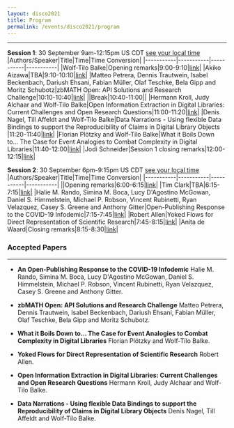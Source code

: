 ```yaml
---
layout: disco2021
title: Program
permalink: /events/disco2021/program
---
```


---
**Session 1**: 30 September 9am-12:15pm US CDT [see your local time](https://www.timeanddate.com/worldclock/fixedtime.html?iso=20210930T09&p1=5158&ah=3&am=15)
|Authors/Speaker|Title|Time|Time Conversion|
|-----------|-----------|-----------|-----------|
|Wolf-Tilo Balke|Opening remarks|9:00-9:10|[link](https://www.timeanddate.com/worldclock/fixedtime.html?iso=20210930T09&p1=5158&am=10)|
|Akiko Aizawa|TBA|9:10-10:10|[link](https://www.timeanddate.com/worldclock/fixedtime.html?iso=20210930T0910&p1=3919&ah=1)|
|Matteo Petrera, Dennis Trautwein, Isabel Beckenbach, Dariush Ehsani, Fabian Müller, Olaf Teschke, Bela Gipp and Moritz Schubotz|zbMATH Open: API Solutions and Research Challenge|10:10-10:40|[link](https://www.timeanddate.com/worldclock/fixedtime.html?iso=20210930T1010&p1=3919&am=30)|
||Break|10:40-11:00||
|Hermann Kroll, Judy Alchaar and Wolf-Tilo Balke|Open Information Extraction in Digital Libraries: Current Challenges and Open Research Questions|11:00-11:20|[link](https://www.timeanddate.com/worldclock/fixedtime.html?iso=20210930T11&p1=3919&am=20)|
|Denis Nagel, Till Affeldt and Wolf-Tilo Balke|Data Narrations - Using flexible Data Bindings to support the Reproducibility of Claims in Digital Library Objects |11:20-11:40|[link](https://www.timeanddate.com/worldclock/fixedtime.html?iso=20210930T1120&p1=3919&am=20)|
|Florian Plötzky and Wolf-Tilo Balke|What it Boils Down to... The Case for Event Analogies to Combat Complexity in Digital Libraries|11:40-12:00|[link](https://www.timeanddate.com/worldclock/fixedtime.html?iso=20210930T1140&p1=3919&am=20)|
|Jodi Schneider|Session 1 closing remarks|12:00-12:15|[link](https://www.timeanddate.com/worldclock/fixedtime.html?iso=20210930T12&p1=3919&am=15)|

**Session 2**: 30 September 6pm-9:15pm US CDT [see your local time](https://www.timeanddate.com/worldclock/fixedtime.html?iso=20210930T18&p1=5158&ah=3&am=15)
|Authors/Speaker|Title|Time|Time Conversion|
|-----------|-----------|-----------|-----------|
||Opening remarks|6:00-6:15|[link](https://www.timeanddate.com/worldclock/fixedtime.html?iso=20210930T18&p1=3919&am=15)|
|Tim Clark|TBA|6:15-7:15|[link](https://www.timeanddate.com/worldclock/fixedtime.html?iso=20210930T1815&p1=3919&ah=1)|
|Halie M. Rando, Simina M. Boca, Lucy D'Agostino McGowan, Daniel S. Himmelstein, Michael P. Robson, Vincent Rubinetti, Ryan Velazquez, Casey S. Greene and Anthony Gitter|Open-Publishing Response to the COVID-19 Infodemic|7:15-7:45|[link](https://www.timeanddate.com/worldclock/fixedtime.html?iso=20210930T1915&p1=3919&am=30)|
|Robert Allen|Yoked Flows for Direct Representation of Scientific Research|7:45-8:15|[link](https://www.timeanddate.com/worldclock/fixedtime.html?iso=20210930T1945&p1=3919&am=30)|
|Anita de Waard|Closing remarks|8:15-8:30|[link](https://www.timeanddate.com/worldclock/fixedtime.html?iso=20210930T2015&p1=3919&am=15)|

### Accepted Papers
---

- **An Open-Publishing Response to the COVID-19 Infodemic** Halie M. Rando, Simina M. Boca, Lucy D'Agostino McGowan, Daniel S. Himmelstein, Michael P. Robson, Vincent Rubinetti, Ryan Velazquez, Casey S. Greene and Anthony Gitter. 

- **zbMATH Open: API Solutions and Research Challenge** Matteo Petrera, Dennis Trautwein, Isabel Beckenbach, Dariush Ehsani, Fabian Müller, Olaf Teschke, Bela Gipp and Moritz Schubotz.

- **What it Boils Down to... The Case for Event Analogies to Combat Complexity in Digital Libraries** Florian Plötzky and Wolf-Tilo Balke.

- **Yoked Flows for Direct Representation of Scientific Research** Robert Allen. 

- **Open Information Extraction in Digital Libraries: Current Challenges and Open Research Questions** Hermann Kroll, Judy Alchaar and Wolf-Tilo Balke.

- **Data Narrations - Using flexible Data Bindings to support the Reproducibility of Claims in Digital Library Objects** Denis Nagel, Till Affeldt and Wolf-Tilo Balke.

